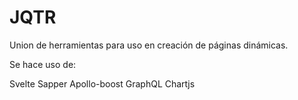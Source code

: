 # JQTR
Union de herramientas para uso en creación de páginas dinámicas.

Se hace uso de:

Svelte
Sapper
Apollo-boost
GraphQL
Chartjs
